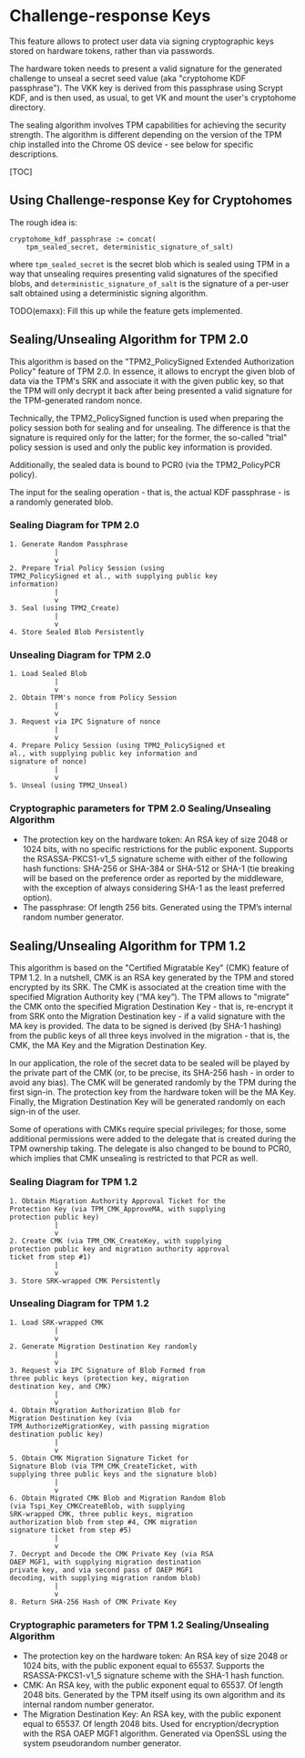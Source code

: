 # Challenge-response Keys

This feature allows to protect user data via signing cryptographic keys stored
on hardware tokens, rather than via passwords.

The hardware token needs to present a valid signature for the generated
challenge to unseal a secret seed value (aka "cryptohome KDF passphrase"). The
VKK key is derived from this passphrase using Scrypt KDF, and is then used, as
usual, to get VK and mount the user's cryptohome directory.

The sealing algorithm involves TPM capabilities for achieving the security
strength. The algorithm is different depending on the version of the TPM chip
installed into the Chrome OS device - see below for specific descriptions.

[TOC]

## Using Challenge-response Key for Cryptohomes

The rough idea is:

```
cryptohome_kdf_passphrase := concat(
    tpm_sealed_secret, deterministic_signature_of_salt)
```

where `tpm_sealed_secret` is the secret blob which is sealed using TPM in a way
that unsealing requires presenting valid signatures of the specified blobs, and
`deterministic_signature_of_salt` is the signature of a per-user salt obtained
using a deterministic signing algorithm.

TODO(emaxx): Fill this up while the feature gets implemented.

## Sealing/Unsealing Algorithm for TPM 2.0

This algorithm is based on the "TPM2_PolicySigned Extended Authorization Policy"
feature of TPM 2.0. In essence, it allows to encrypt the given blob of data via
the TPM's SRK and associate it with the given public key, so that the TPM will
only decrypt it back after being presented a valid signature for the
TPM-generated random nonce.

Technically, the TPM2_PolicySigned function is used when preparing the policy
session both for sealing and for unsealing. The difference is that the signature
is required only for the latter; for the former, the so-called "trial" policy
session is used and only the public key information is provided.

Additionally, the sealed data is bound to PCR0 (via the TPM2_PolicyPCR policy).

The input for the sealing operation - that is, the actual KDF passphrase - is a
randomly generated blob.

### Sealing Diagram for TPM 2.0

```
1. Generate Random Passphrase
           |
           v
2. Prepare Trial Policy Session (using
TPM2_PolicySigned et al., with supplying public key
information)
           |
           v
3. Seal (using TPM2_Create)
           |
           v
4. Store Sealed Blob Persistently
```

### Unsealing Diagram for TPM 2.0

```
1. Load Sealed Blob
           |
           v
2. Obtain TPM's nonce from Policy Session
           |
           v
3. Request via IPC Signature of nonce
           |
           v
4. Prepare Policy Session (using TPM2_PolicySigned et
al., with supplying public key information and
signature of nonce)
           |
           v
5. Unseal (using TPM2_Unseal)
```

### Cryptographic parameters for TPM 2.0 Sealing/Unsealing Algorithm

*   The protection key on the hardware token: An RSA key of size 2048 or 1024
    bits, with no specific restrictions for the public exponent. Supports the
    RSASSA-PKCS1-v1_5 signature scheme with either of the following hash
    functions: SHA-256 or SHA-384 or SHA-512 or SHA-1 (tie breaking will be
    based on the preference order as reported by the middleware, with the
    exception of always considering SHA-1 as the least preferred option).
*   The passphrase: Of length 256 bits. Generated using the TPM’s internal
    random number generator.

## Sealing/Unsealing Algorithm for TPM 1.2

This algorithm is based on the "Certified Migratable Key" (CMK) feature of TPM
1.2. In a nutshell, CMK is an RSA key generated by the TPM and stored encrypted
by its SRK. The CMK is associated at the creation time with the specified
Migration Authority key (“MA key”). The TPM allows to "migrate" the CMK onto the
specified Migration Destination Key - that is, re-encrypt it from SRK onto the
Migration Destination key - if a valid signature with the MA key is provided.
The data to be signed is derived (by SHA-1 hashing) from the public keys of all
three keys involved in the migration - that is, the CMK, the MA Key and the
Migration Destination Key.

In our application, the role of the secret data to be sealed will be played by
the private part of the CMK (or, to be precise, its SHA-256 hash - in order to
avoid any bias). The CMK will be generated randomly by the TPM during the first
sign-in. The protection key from the hardware token will be the MA Key. Finally,
the Migration Destination Key will be generated randomly on each sign-in of the
user.

Some of operations with CMKs require special privileges; for those, some
additional permissions were added to the delegate that is created during the TPM
ownership taking. The delegate is also changed to be bound to PCR0, which
implies that CMK unsealing is restricted to that PCR as well.

### Sealing Diagram for TPM 1.2

```
1. Obtain Migration Authority Approval Ticket for the
Protection Key (via TPM_CMK_ApproveMA, with supplying
protection public key)
           |
           v
2. Create CMK (via TPM_CMK_CreateKey, with supplying
protection public key and migration authority approval
ticket from step #1)
           |
           v
3. Store SRK-wrapped CMK Persistently
```

### Unsealing Diagram for TPM 1.2

```
1. Load SRK-wrapped CMK
           |
           v
2. Generate Migration Destination Key randomly
           |
           v
3. Request via IPC Signature of Blob Formed from
three public keys (protection key, migration
destination key, and CMK)
           |
           v
4. Obtain Migration Authorization Blob for
Migration Destination key (via
TPM_AuthorizeMigrationKey, with passing migration
destination public key)
           |
           v
5. Obtain CMK Migration Signature Ticket for
Signature Blob (via TPM_CMK_CreateTicket, with
supplying three public keys and the signature blob)
           |
           v
6. Obtain Migrated CMK Blob and Migration Random Blob
(via Tspi_Key_CMKCreateBlob, with supplying
SRK-wrapped CMK, three public keys, migration
authorization blob from step #4, CMK migration
signature ticket from step #5)
           |
           v
7. Decrypt and Decode the CMK Private Key (via RSA
OAEP MGF1, with supplying migration destination
private key, and via second pass of OAEP MGF1
decoding, with supplying migration random blob)
           |
           v
8. Return SHA-256 Hash of CMK Private Key
```

### Cryptographic parameters for TPM 1.2 Sealing/Unsealing Algorithm

*   The protection key on the hardware token: An RSA key of size 2048 or 1024
    bits, with the public exponent equal to 65537. Supports the
    RSASSA-PKCS1-v1_5 signature scheme with the SHA-1 hash function.
*   CMK: An RSA key, with the public exponent equal to 65537. Of length 2048
    bits. Generated by the TPM itself using its own algorithm and its internal
    random number generator.
*   The Migration Destination Key: An RSA key, with the public exponent equal
    to 65537. Of length 2048 bits. Used for encryption/decryption with the RSA
    OAEP MGF1 algorithm. Generated via OpenSSL using the system pseudorandom
    number generator.
